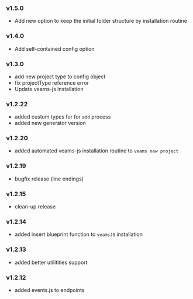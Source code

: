 ### v1.5.0
- Add new option to keep the initial folder structure by installation routine

### v1.4.0
- Add self-contained config option

### v1.3.0
- add new project type to config object
- fix projectType reference error
- Update veams-js installation

### v1.2.22
- added custom types for for `add` process
- added new generator version

### v1.2.20
- added automated veams-js installation routine to `veams new project`

### v1.2.19
- bugfix release (line endings)

### v1.2.15
- clean-up release

### v1.2.14
- added insert blueprint function to `veamsJS` installation

### v1.2.13
- added better utilitities support

### v1.2.12
- added events.js to endpoints